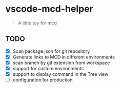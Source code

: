 # vscode-mcd-helper

> A little toy for mcd


## TODO

- [x] Scan package.json for git repository
- [x] Generate links to MCD in different environments
- [x] scan branch by git extension from workspace 
- [x] support for custom environments
- [x] support to display command in the Tree view
- [ ] configuration for production
